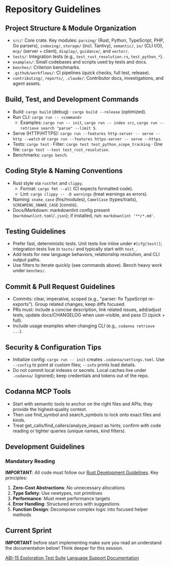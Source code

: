 # Repository Guidelines

## Project Structure & Module Organization
- `src/`: Core crate. Key modules: `parsing/` (Rust, Python, TypeScript, PHP, Go parsers), `indexing/`, `storage/` (incl. Tantivy), `semantic/`, `io/` (CLI I/O), `mcp/` (server + client), `display/`, `guidance/`, and `vector/`.
- `tests/`: Integration tests (e.g., `test_rust_resolution.rs`, `test_python_*`).
- `examples/`: Small codebases and scripts used by tests and docs.
- `benches/`: Criterion benchmarks.
- `.github/workflows/`: CI pipelines (quick checks, full test, release).
- `contributing/`, `reports/`, `.claude/`: Contributor docs, investigations, and agent assets.

## Build, Test, and Development Commands
- Build: `cargo build` (debug) · `cargo build --release` (optimized).
- Run CLI: `cargo run -- <command>`
  - Examples: `cargo run -- init`, `cargo run -- index src`, `cargo run -- retrieve search "parse" --limit 5`.
- Serve (HTTP/HTTPS): `cargo run --features http-server -- serve --http --watch` or `cargo run --features https-server -- serve --https`.
- Tests: `cargo test` · Filter: `cargo test test_python_scope_tracking` · One file: `cargo test --test test_rust_resolution`.
- Benchmarks: `cargo bench`.

## Coding Style & Naming Conventions
- Rust style via `rustfmt` and `clippy`.
  - Format: `cargo fmt --all` (CI expects formatted code).
  - Lint: `cargo clippy -- -D warnings` (treat warnings as errors).
- Naming: `snake_case` (fns/modules), `CamelCase` (types/traits), `SCREAMING_SNAKE_CASE` (consts).
- Docs/Markdown: markdownlint config present (`markdownlint.toml`/`.json`); if installed, run: `markdownlint '**/*.md'`.

## Testing Guidelines
- Prefer fast, deterministic tests. Unit tests live inline under `#[cfg(test)]`; integration tests live in `tests/` and typically start with `test_`.
- Add tests for new language behaviors, relationship resolution, and CLI output paths.
- Use filters to iterate quickly (see commands above). Bench heavy work under `benches/`.

## Commit & Pull Request Guidelines
- Commits: clear, imperative, scoped (e.g., "parser: fix TypeScript re-exports"). Group related changes; keep diffs focused.
- PRs must: include a concise description, link related issues, add/adjust tests, update docs/CHANGELOG when user‑visible, and pass CI (quick + full).
- Include usage examples when changing CLI (e.g., `codanna retrieve ...`).

## Security & Configuration Tips
- Initialize config: `cargo run -- init` creates `.codanna/settings.toml`. Use `--config` to point at custom files; `--info` prints load details.
- Do not commit local indexes or secrets. Local caches live under `.codanna/` (ignored); keep credentials and tokens out of the repo.

## Codanna MCP Tools
- Start with semantic tools to anchor on the right files and APIs; they provide the highest‑quality context.
- Then use find_symbol and search_symbols to lock onto exact files and kinds.
- Treat get_calls/find_callers/analyze_impact as hints; confirm with code reading or tighter queries (unique names, kind filters).

## Development Guidelines

### Mandatory Reading

**IMPORTANT**: All code must follow our [Rust Development Guidelines](contributing/development/guidelines.md). Key principles:

1. **Zero-Cost Abstractions**: No unnecessary allocations
2. **Type Safety**: Use newtypes, not primitives
3. **Performance**: Must meet performance targets
4. **Error Handling**: Structured errors with suggestions
5. **Function Design**: Decompose complex logic into focused helper methods

## Current Sprint

**IMPORTANT** before start implementing make sure you read an understand the documentation below! Think deeper for this session.

[ABI-15 Exploration Test Suite](tests/abi15_exploration.rs)
[Language Support Documentation](contributing/development/language-support.md)